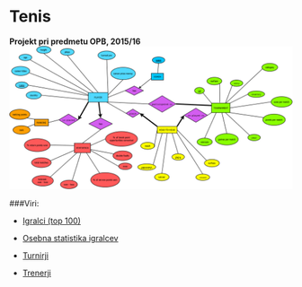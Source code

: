 # Tenis
**Projekt pri predmetu OPB, 2015/16**
![ER diagram](ERdiagram/ERdiagram.png)

###Viri:
* [Igralci (top 100)](http://www.tennis.com/rankings/ATP/)

* [Osebna statistika igralcev](http://www.tennisabstract.com/cgi-bin/leaders.cgi?f=E1s00o1)

* [Turnirji](http://www.tennisscores-stats.com/tournament-description.php)

* [Trenerji](http://www.atpworldtour.com/en/players/coaches)

